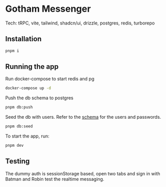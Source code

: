 # Gotham Messenger

Tech: tRPC, vite, tailwind, shadcn/ui, drizzle, postgres, redis, turborepo

## Installation

```bash
pnpm i
```

## Running the app

Run docker-compose to start redis and pg

```bash
docker-compose up -d
```

Push the db schema to postgres

```bash
pnpm db:push
```

Seed the db with users. Refer to the [schema](./apps/db/src/schema.ts) for the users and passwords.

```bash
pnpm db:seed
```

To start the app, run:

```bash
pnpm dev
```

## Testing

The dummy auth is sessionStorage based, open two tabs and sign in with Batman and Robin test the realtime messaging.
